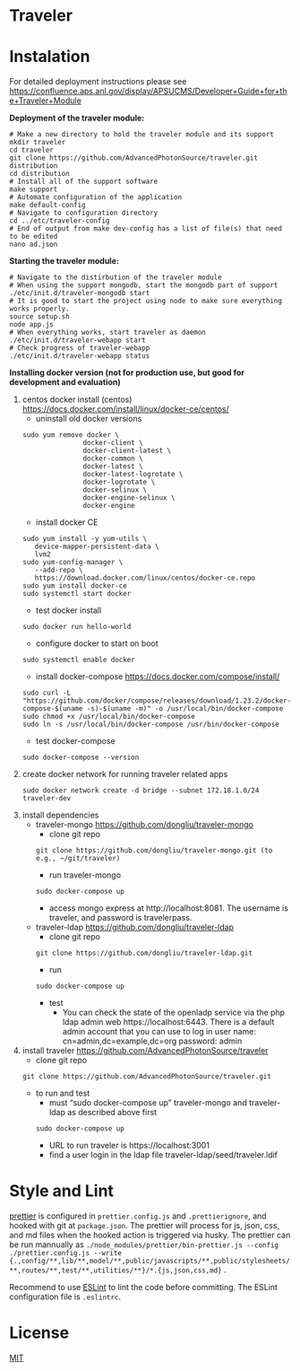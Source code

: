 # Traveler

# Instalation

For detailed deployment instructions please see https://confluence.aps.anl.gov/display/APSUCMS/Developer+Guide+for+the+Traveler+Module

**Deployment of the traveler module:**

    # Make a new directory to hold the traveler module and its support
    mkdir traveler
    cd traveler
    git clone https://github.com/AdvancedPhotonSource/traveler.git distribution
    cd distribution
    # Install all of the support software
    make support
    # Automate configuration of the application
    make default-config
    # Navigate to configuration directory
    cd ../etc/traveler-config
    # End of output from make dev-config has a list of file(s) that need to be edited
    nano ad.json

**Starting the traveler module:**

    # Navigate to the distirbution of the traveler module
    # When using the support mongodb, start the mongodb part of support
    ./etc/init.d/traveler-mongodb start
    # It is good to start the project using node to make sure everything works properly.
    source setup.sh
    node app.js
    # When everything works, start traveler as daemon
    ./etc/init.d/traveler-webapp start
    # Check progress of traveler-webapp
    ./etc/init.d/traveler-webapp status

**Installing docker version (not for production use, but good for development and evaluation)**

1. centos docker install (centos) https://docs.docker.com/install/linux/docker-ce/centos/
   - uninstall old docker versions
   ```
   sudo yum remove docker \
                  docker-client \
                  docker-client-latest \
                  docker-common \
                  docker-latest \
                  docker-latest-logrotate \
                  docker-logrotate \
                  docker-selinux \
                  docker-engine-selinux \
                  docker-engine
   ```
   - install docker CE
   ```
   sudo yum install -y yum-utils \
      device-mapper-persistent-data \
      lvm2
   sudo yum-config-manager \
      --add-repo \
      https://download.docker.com/linux/centos/docker-ce.repo
   sudo yum install docker-ce
   sudo systemctl start docker
   ```
   - test docker install
   ```
   sudo docker run hello-world
   ```
   - configure docker to start on boot
   ```
   sudo systemctl enable docker
   ```
   - install docker-compose https://docs.docker.com/compose/install/
   ```
   sudo curl -L "https://github.com/docker/compose/releases/download/1.23.2/docker-compose-$(uname -s)-$(uname -m)" -o /usr/local/bin/docker-compose
   sudo chmod +x /usr/local/bin/docker-compose
   sudo ln -s /usr/local/bin/docker-compose /usr/bin/docker-compose
   ```
   - test docker-compose
   ```
   sudo docker-compose --version
   ```
2. create docker network for running traveler related apps
   ```
   sudo docker network create -d bridge --subnet 172.18.1.0/24 traveler-dev
   ```
3. install dependencies
   - traveler-mongo https://github.com/dongliu/traveler-mongo
     - clone git repo
     ```
     git clone https://github.com/dongliu/traveler-mongo.git (to e.g., ~/git/traveler)
     ```
     - run traveler-mongo
     ```
     sudo docker-compose up
     ```
     - access mongo express at http://localhost:8081. The username is traveler, and password is travelerpass.
   - traveler-ldap https://github.com/dongliu/traveler-ldap
     - clone git repo
     ```
     git clone https://github.com/dongliu/traveler-ldap.git
     ```
     - run
     ```
     sudo docker-compose up
     ```
     - test
       - You can check the state of the openladp service via the php ldap admin web https://localhost:6443. There is a default admin account that you can use to log in user name: cn=admin,dc=example,dc=org password: admin
4. install traveler https://github.com/AdvancedPhotonSource/traveler
   - clone git repo
   ```
   git clone https://github.com/AdvancedPhotonSource/traveler.git
   ```
   - to run and test
     - must “sudo docker-compose up” traveler-mongo and traveler-ldap as described above first
     ```
     sudo docker-compose up
     ```
     - URL to run traveler is https://localhost:3001
     - find a user login in the ldap file traveler-ldap/seed/traveler.ldif

# Style and Lint

[prettier](https://prettier.io/) is configured in `prettier.config.js` and `.prettierignore`, and hooked with git at `package.json`. The prettier will process for js, json, css, and md files when the hooked action is triggered via husky. The prettier can be run mannually as
`./node_modules/prettier/bin-prettier.js --config ./prettier.config.js --write {.,config/**,lib/**,model/**,public/javascripts/**,public/stylesheets/**,routes/**,test/**,utilities/**}/*.{js,json,css,md}` .

Recommend to use [ESLint](http://eslint.org/) to lint the code before committing. The ESLint configuration file is `.eslintrc`.

# License

[MIT](https://github.com/dongliu/traveler/blob/master/LICENSE.md)
